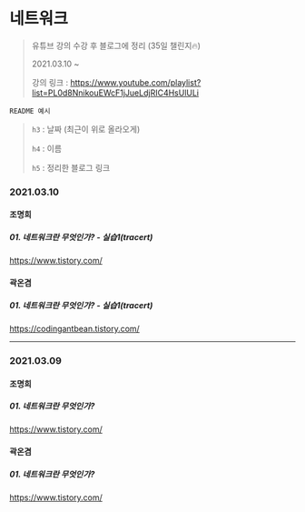 # 네트워크

> 유튜브 강의 수강 후 블로그에 정리 (35일 챌린지🔥)
>
> 2021.03.10 ~
>
> 강의 링크 : https://www.youtube.com/playlist?list=PL0d8NnikouEWcF1jJueLdjRIC4HsUlULi
>



`README 예시` 

> `h3` : 날짜 (최근이 위로 올라오게)
>
>  `h4` : 이름
>
>  `h5` : 정리한 블로그 링크



### 2021.03.10

#### 조명희

##### 01. 네트워크란 무엇인가? - 실습1(tracert)

https://www.tistory.com/



#### 곽온겸

##### 01. 네트워크란 무엇인가? - 실습1(tracert) 

https://codingantbean.tistory.com/

---

### 2021.03.09

#### 조명희

##### 01. 네트워크란 무엇인가?

https://www.tistory.com/



#### 곽온겸

##### 01. 네트워크란 무엇인가?

https://www.tistory.com/

